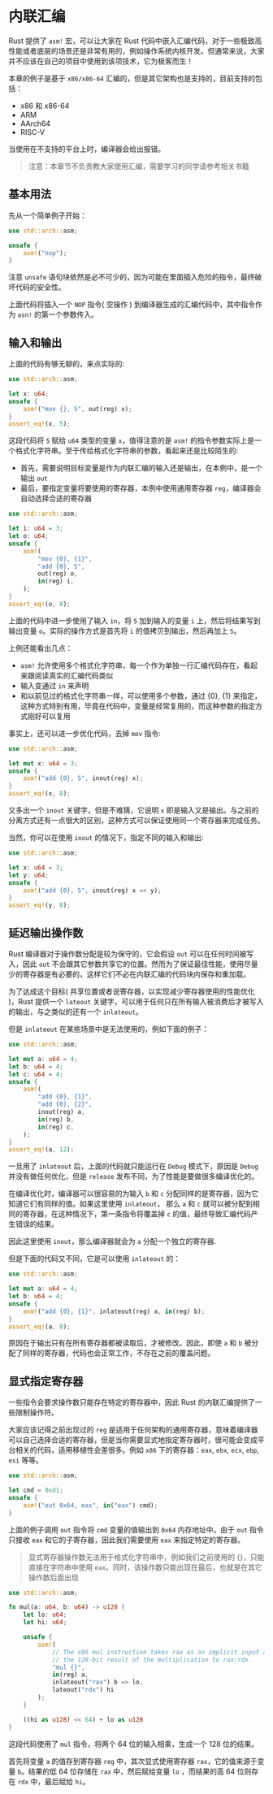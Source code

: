 # 内联汇编

Rust 提供了 `asm!` 宏，可以让大家在 Rust 代码中嵌入汇编代码，对于一些极致高性能或者底层的场景还是非常有用的，例如操作系统内核开发。但通常来说，大家并不应该在自己的项目中使用到该项技术，它为极客而生！

本章的例子是基于 `x86/x86-64` 汇编的，但是其它架构也是支持的，目前支持的包括：

- x86 和 x86-64
- ARM
- AArch64
- RISC-V

当使用在不支持的平台上时，编译器会给出报错。

> 注意：本章节不负责教大家使用汇编，需要学习的同学请参考相关书籍 


## 基本用法

先从一个简单例子开始：

```rust
use std::arch::asm;

unsafe {
    asm!("nop");
}
```

注意 `unsafe` 语句块依然是必不可少的，因为可能在里面插入危险的指令，最终破坏代码的安全性。

上面代码将插入一个 `NOP` 指令( 空操作 ) 到编译器生成的汇编代码中，其中指令作为 `asn!` 的第一个参数传入。

## 输入和输出

上面的代码有够无聊的，来点实际的:

```rust
use std::arch::asm;

let x: u64;
unsafe {
    asm!("mov {}, 5", out(reg) x);
}
assert_eq!(x, 5);
```

这段代码将 `5` 赋给 `u64` 类型的变量 `x`，值得注意的是 `asm!` 的指令参数实际上是一个格式化字符串。至于传给格式化字符串的参数，看起来还是比较陌生的:

- 首先，需要说明目标变量是作为内联汇编的输入还是输出，在本例中，是一个输出 `out`
- 最后，要指定变量将要使用的寄存器，本例中使用通用寄存器 `reg`，编译器会自动选择合适的寄存器

```rust
use std::arch::asm;

let i: u64 = 3;
let o: u64;
unsafe {
    asm!(
        "mov {0}, {1}",
        "add {0}, 5",
        out(reg) o,
        in(reg) i,
    );
}
assert_eq!(o, 8);
```

上面的代码中进一步使用了输入 `in`，将 `5` 加到输入的变量 `i` 上，然后将结果写到输出变量 `o`。实际的操作方式是首先将 `i` 的值拷贝到输出，然后再加上 `5`。

上例还能看出几点：

- `asm!` 允许使用多个格式化字符串，每一个作为单独一行汇编代码存在，看起来跟阅读真实的汇编代码类似
- 输入变通过 `in` 来声明
- 和以前见过的格式化字符串一样，可以使用多个参数，通过 {0}, {1} 来指定，这种方式特别有用，毕竟在代码中，变量是经常复用的，而这种参数的指定方式刚好可以复用

事实上，还可以进一步优化代码，去掉 `mov` 指令:

```rust
use std::arch::asm;

let mut x: u64 = 3;
unsafe {
    asm!("add {0}, 5", inout(reg) x);
}
assert_eq!(x, 8);
```

又多出一个 `inout` 关键字，但是不难猜，它说明 `x` 即是输入又是输出。与之前的分离方式还有一点很大的区别，这种方式可以保证使用同一个寄存器来完成任务。

当然，你可以在使用 `inout` 的情况下，指定不同的输入和输出:

```rust
use std::arch::asm;

let x: u64 = 3;
let y: u64;
unsafe {
    asm!("add {0}, 5", inout(reg) x => y);
}
assert_eq!(y, 8);
```

## 延迟输出操作数

Rust 编译器对于操作数分配是较为保守的，它会假设 `out` 可以在任何时间被写入，因此 `out` 不会跟其它参数共享它的位置。然而为了保证最佳性能，使用尽量少的寄存器是有必要的，这样它们不必在内联汇编的代码块内保存和重加载。

为了达成这个目标( 共享位置或者说寄存器，以实现减少寄存器使用的性能优化 )，Rust 提供一个 `lateout` 关键字，可以用于任何只在所有输入被消费后才被写入的输出，与之类似的还有一个 `inlateout`。

但是 `inlateout` 在某些场景中是无法使用的，例如下面的例子：

```rust
use std::arch::asm;

let mut a: u64 = 4;
let b: u64 = 4;
let c: u64 = 4;
unsafe {
    asm!(
        "add {0}, {1}",
        "add {0}, {2}",
        inout(reg) a,
        in(reg) b,
        in(reg) c,
    );
}
assert_eq!(a, 12);
```

一旦用了 `inlateout` 后，上面的代码就只能运行在 `Debug` 模式下，原因是 `Debug` 并没有做任何优化，但是 `release` 发布不同，为了性能是要做很多编译优化的。

在编译优化时，编译器可以很容易的为输入 `b` 和 `c` 分配同样的是寄存器，因为它知道它们有同样的值。如果这里使用 `inlateout`， 那么 `a` 和 `c` 就可以被分配到相同的寄存器，在这种情况下，第一条指令将覆盖掉 `c` 的值，最终导致汇编代码产生错误的结果。

因此这里使用 `inout`，那么编译器就会为 `a` 分配一个独立的寄存器.

但是下面的代码又不同，它是可以使用 `inlateout` 的：

```rust
use std::arch::asm;

let mut a: u64 = 4;
let b: u64 = 4;
unsafe {
    asm!("add {0}, {1}", inlateout(reg) a, in(reg) b);
}
assert_eq!(a, 8);
```

原因在于输出只有在所有寄存器都被读取后，才被修改。因此，即使 `a` 和 `b` 被分配了同样的寄存器，代码也会正常工作，不存在之前的覆盖问题。

## 显式指定寄存器

一些指令会要求操作数只能存在特定的寄存器中，因此 Rust 的内联汇编提供了一些限制操作符。

大家应该记得之前出现过的 `reg` 是适用于任何架构的通用寄存器，意味着编译器可以自己选择合适的寄存器，但是当你需要显式地指定寄存器时，很可能会变成平台相关的代码，适用移植性会差很多。例如 `x86` 下的寄存器：`eax`, `ebx`, `ecx`, `ebp`, `esi` 等等。

```rust
use std::arch::asm;

let cmd = 0xd1;
unsafe {
    asm!("out 0x64, eax", in("eax") cmd);
}
```

上面的例子调用 `out` 指令将 `cmd` 变量的值输出到 `0x64` 内存地址中。由于 `out` 指令只接收 `eax` 和它的子寄存器，因此我们需要使用 `eax` 来指定特定的寄存器。

> 显式寄存器操作数无法用于格式化字符串中，例如我们之前使用的 {}，只能直接在字符串中使用 `eax`。同时，该操作数只能出现在最后，也就是在其它操作数后面出现

```rust
use std::arch::asm;

fn mul(a: u64, b: u64) -> u128 {
    let lo: u64;
    let hi: u64;

    unsafe {
        asm!(
            // The x86 mul instruction takes rax as an implicit input and writes
            // the 128-bit result of the multiplication to rax:rdx.
            "mul {}",
            in(reg) a,
            inlateout("rax") b => lo,
            lateout("rdx") hi
        );
    }

    ((hi as u128) << 64) + lo as u128
}
```

这段代码使用了 `mul` 指令，将两个 64 位的输入相乘，生成一个 128 位的结果。

首先将变量 `a` 的值存到寄存器 `reg` 中，其次显式使用寄存器 `rax`，它的值来源于变量 `b`。结果的低 64 位存储在 `rax` 中，然后赋给变量 `lo` ，而结果的高 64 位则存在 `rdx` 中，最后赋给 `hi`。

